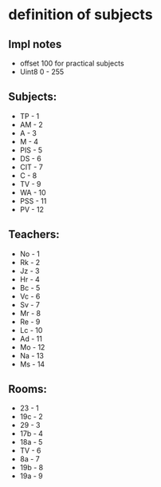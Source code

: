 # definition of subjects
## Impl notes
- offset 100 for practical subjects
- Uint8 0 - 255
## Subjects:
- TP  - 1
- AM  - 2
- A   - 3
- M   - 4
- PIS - 5
- DS  - 6
- CIT - 7
- C   - 8
- TV  - 9
- WA  - 10
- PSS - 11
- PV  - 12
## Teachers:
- No - 1
- Rk - 2
- Jz - 3
- Hr - 4
- Bc - 5
- Vc - 6
- Sv - 7
- Mr - 8
- Re - 9
- Lc - 10
- Ad - 11
- Mo - 12
- Na - 13
- Ms - 14
## Rooms:
- 23  - 1
- 19c - 2
- 29  - 3 
- 17b - 4
- 18a - 5
- TV  - 6
- 8a  - 7
- 19b - 8
- 19a - 9

